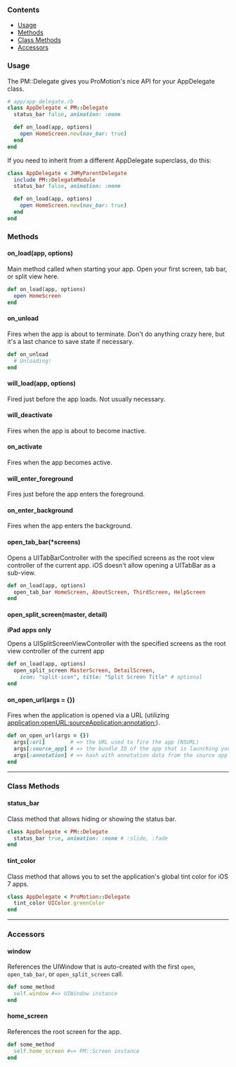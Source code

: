 ### Contents

* [Usage](?#usage)
* [Methods](?#methods)
* [Class Methods](?#class-methods)
* [Accessors](?#accessors)

### Usage

The PM::Delegate gives you ProMotion's nice API for your AppDelegate class.

```ruby
# app/app_delegate.rb
class AppDelegate < PM::Delegate
  status_bar false, animation: :none

  def on_load(app, options)
    open HomeScreen.new(nav_bar: true)
  end
end
```

If you need to inherit from a different AppDelegate superclass, do this:

```ruby
class AppDelegate < JHMyParentDelegate
  include PM::DelegateModule
  status_bar false, animation: :none

  def on_load(app, options)
    open HomeScreen.new(nav_bar: true)
  end
end
```

### Methods

#### on_load(app, options)

Main method called when starting your app. Open your first screen, tab bar, or split view here.

```ruby
def on_load(app, options)
  open HomeScreen
end
```

#### on_unload

Fires when the app is about to terminate. Don't do anything crazy here, but it's a last chance
to save state if necessary.

```ruby
def on_unload
  # Unloading!
end
```

#### will_load(app, options)

Fired just before the app loads. Not usually necessary.

#### will_deactivate

Fires when the app is about to become inactive.

#### on_activate

Fires when the app becomes active.

#### will_enter_foreground

Fires just before the app enters the foreground.

#### on_enter_background

Fires when the app enters the background.

#### open_tab_bar(*screens)

Opens a UITabBarController with the specified screens as the root view controller of the current app.
iOS doesn't allow opening a UITabBar as a sub-view.

```ruby
def on_load(app, options)
  open_tab_bar HomeScreen, AboutScreen, ThirdScreen, HelpScreen
end
```

#### open_split_screen(master, detail)

**iPad apps only**

Opens a UISplitScreenViewController with the specified screens as the root view controller of the current app

```ruby
def on_load(app, options)
  open_split_screen MasterScreen, DetailScreen,
    icon: "split-icon", title: "Split Screen Title" # optional
end
```

#### on_open_url(args = {})

Fires when the application is opened via a URL (utilizing [application:openURL:sourceApplication:annotation:](http://developer.apple.com/library/ios/#documentation/uikit/reference/UIApplicationDelegate_Protocol/Reference/Reference.html#//apple_ref/occ/intfm/UIApplicationDelegate/application:openURL:sourceApplication:annotation:)).

```ruby
def on_open_url(args = {})
  args[:url]        # => the URL used to fire the app (NSURL)
  args[:source_app] # => the bundle ID of the app that is launching your app (string)
  args[:annotation] # => hash with annotation data from the source app
end
```

---

### Class Methods

#### status_bar

Class method that allows hiding or showing the status bar.

```ruby
class AppDelegate < PM::Delegate
  status_bar true, animation: :none # :slide, :fade
end
```

#### tint_color

Class method that allows you to set the application's global tint color for iOS 7 apps.

```ruby
class AppDelegate < ProMotion::Delegate
  tint_color UIColor.greenColor
end
```

---

### Accessors

#### window

References the UIWindow that is auto-created with the first `open`, `open_tab_bar`, or `open_split_screen` call.

```ruby
def some_method
  self.window #=> UIWindow instance
end
```

#### home_screen

References the root screen for the app.

```ruby
def some_method
  self.home_screen #=> PM::Screen instance
end
```
